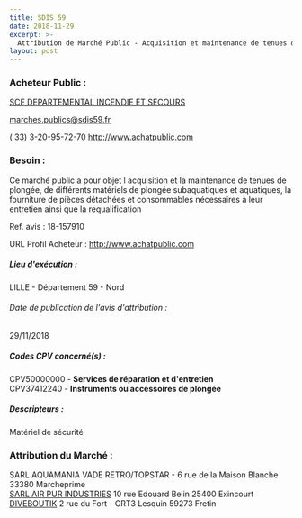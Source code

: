```yaml
---
title: SDIS 59
date: 2018-11-29
excerpt: >-
  Attribution de Marché Public - Acquisition et maintenance de tenues de plongée, de matériels de plongée subaquatiques et aquatiques et requalification de bouteilles de plongée
layout: post
---
```


### Acheteur Public : 
<a href="/acheteur-139/siren-285900015"> SCE DEPARTEMENTAL INCENDIE ET SECOURS</a><br/>



marches.publics@sdis59.fr

( 33) 3-20-95-72-70
http://www.achatpublic.com
### Besoin :

Ce marché public a pour objet l acquisition et la maintenance de tenues de plongée, de différents matériels de plongée subaquatiques et aquatiques, la fourniture de pièces détachées et consommables nécessaires à leur entretien ainsi que la requalification

Ref. avis : 18-157910

URL Profil Acheteur : http://www.achatpublic.com

##### Lieu d'exécution :

LILLE - Département 59 - Nord

###### Date de publication de l'avis d'attribution : 
29/11/2018

##### Codes CPV concerné(s) :
CPV50000000 - **Services de réparation et d'entretien** <br/>
CPV37412240 - **Instruments ou accessoires de plongée** <br/>

##### Descripteurs :
Matériel de sécurité <br/>

### Attribution du Marché :
SARL AQUAMANIA VADE RETRO/TOPSTAR - 6 rue de la Maison Blanche 33380 Marcheprime <br/>
<a href="/entreprise-551/siren-377894290"> SARL AIR PUR INDUSTRIES</a>    10 rue Edouard Belin 25400 Exincourt <br/>
<a href="/entreprise-570/siren-523700938"> DIVEBOUTIK</a>    2 rue du Fort - CRT3 Lesquin 59273 Fretin <br/>
